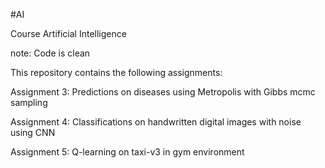 #AI

Course Artificial Intelligence 

note: Code is clean

This repository contains the following assignments:

Assignment 3: Predictions on diseases using Metropolis with Gibbs mcmc sampling

Assignment 4: Classifications on handwritten digital images with noise using CNN 

Assignment 5: Q-learning on taxi-v3 in gym environment
